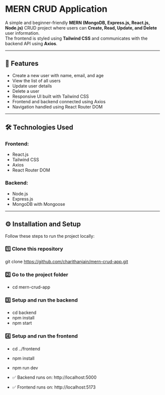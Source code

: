 # MERN CRUD Application

A simple and beginner-friendly **MERN (MongoDB, Express.js, React.js, Node.js)** CRUD project where users can **Create, Read, Update, and Delete** user information.  
The frontend is styled using **Tailwind CSS** and communicates with the backend API using **Axios**.

---

## 🚀 Features

- Create a new user with name, email, and age  
- View the list of all users  
- Update user details  
- Delete a user  
- Responsive UI built with Tailwind CSS  
- Frontend and backend connected using Axios  
- Navigation handled using React Router DOM  

---

## 🛠️ Technologies Used

### Frontend:
- React.js  
- Tailwind CSS  
- Axios  
- React Router DOM  

### Backend:
- Node.js  
- Express.js  
- MongoDB with Mongoose  

---

## ⚙️ Installation and Setup

Follow these steps to run the project locally:

### 1️⃣ Clone this repository
git clone https://github.com/charithanjain/mern-crud-app.git


### 2️⃣ Go to the project folder
- cd mern-crud-app

### 3️⃣ Setup and run the backend
- cd backend
- npm install
- npm start

### 4️⃣ Setup and run the frontend
- cd ../frontend
- npm install
- npm run dev

- ✅ Backend runs on: http://localhost:5000
- ✅ Frontend runs on: http://localhost:5173
